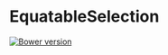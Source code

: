 # EquatableSelection

[![Bower version](http://img.shields.io/bower/v/equatable-selection.svg)](https://github.com/jbrudvik/equatable-selection)

